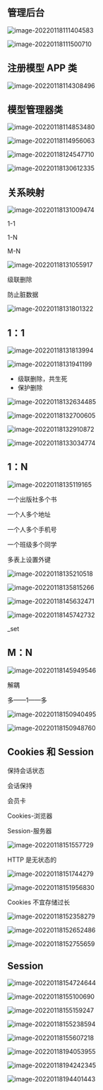 ## 管理后台

![image-20220118111404583](../../../../Library/Application%20Support/typora-user-images/image-20220118111404583.png)



![image-20220118111500710](../../../../Library/Application%20Support/typora-user-images/image-20220118111500710.png)



## 注册模型 APP 类

![image-20220118114308496](../../../../Library/Application%20Support/typora-user-images/image-20220118114308496.png)





## 模型管理器类

![image-20220118114853480](../../../../Library/Application%20Support/typora-user-images/image-20220118114853480.png)



![image-20220118114956063](../../../../Library/Application%20Support/typora-user-images/image-20220118114956063.png)





![image-20220118124547710](../../../../Library/Application%20Support/typora-user-images/image-20220118124547710.png)







![image-20220118130612335](../../../../Library/Application%20Support/typora-user-images/image-20220118130612335.png)







## 关系映射

![image-20220118131009474](../../../../Library/Application%20Support/typora-user-images/image-20220118131009474.png)



1-1

1-N

M-N

![image-20220118131055917](../../../../Library/Application%20Support/typora-user-images/image-20220118131055917.png)

级联删除

防止脏数据



![image-20220118131801322](../../../../Library/Application%20Support/typora-user-images/image-20220118131801322.png)

## 1：1

![image-20220118131813994](../../../../Library/Application%20Support/typora-user-images/image-20220118131813994.png)

![image-20220118131941199](../../../../Library/Application%20Support/typora-user-images/image-20220118131941199.png)

- 级联删除，共生死
- 保护删除



![image-20220118132634485](../../../../Library/Application%20Support/typora-user-images/image-20220118132634485.png)

![image-20220118132700605](../../../../Library/Application%20Support/typora-user-images/image-20220118132700605.png)



![image-20220118132910872](../../../../Library/Application%20Support/typora-user-images/image-20220118132910872.png)

![image-20220118133034774](../../../../Library/Application%20Support/typora-user-images/image-20220118133034774.png)



## 1：N

![image-20220118135119165](../../../../Library/Application%20Support/typora-user-images/image-20220118135119165.png)





一个出版社多个书

一个人多个地址

一个人多个手机号

一个班级多个同学



多表上设置外键



![image-20220118135210518](../../../../Library/Application%20Support/typora-user-images/image-20220118135210518.png)

![image-20220118135815266](../../../../Library/Application%20Support/typora-user-images/image-20220118135815266.png)







![image-20220118145632471](../../../../Library/Application%20Support/typora-user-images/image-20220118145632471.png)



![image-20220118145742732](../../../../Library/Application%20Support/typora-user-images/image-20220118145742732.png)

_set





## M：N

![image-20220118145949546](../../../../Library/Application%20Support/typora-user-images/image-20220118145949546.png)

解耦

多——1——多



![image-20220118150940495](../../../../Library/Application%20Support/typora-user-images/image-20220118150940495.png)

![image-20220118150948760](../../../../Library/Application%20Support/typora-user-images/image-20220118150948760.png)

## Cookies 和 Session

保持会话状态

会话保持

会员卡



Cookies-浏览器

Session-服务器

![image-20220118151557729](../../../../Library/Application%20Support/typora-user-images/image-20220118151557729.png)





HTTP 是无状态的





![image-20220118151744279](../../../../Library/Application%20Support/typora-user-images/image-20220118151744279.png)

![image-20220118151956830](../../../../Library/Application%20Support/typora-user-images/image-20220118151956830.png)





Cookies 不宜存储过长

![image-20220118152358279](../../../../Library/Application%20Support/typora-user-images/image-20220118152358279.png)

![image-20220118152652486](../../../../Library/Application%20Support/typora-user-images/image-20220118152652486.png)

![image-20220118152755659](../../../../Library/Application%20Support/typora-user-images/image-20220118152755659.png)





## Session

![image-20220118154724644](../../../../Library/Application%20Support/typora-user-images/image-20220118154724644.png)

![image-20220118155100690](../../../../Library/Application%20Support/typora-user-images/image-20220118155100690.png)

![image-20220118155159247](../../../../Library/Application%20Support/typora-user-images/image-20220118155159247.png)



![image-20220118155238594](../../../../Library/Application%20Support/typora-user-images/image-20220118155238594.png)



![image-20220118155607218](../../../../Library/Application%20Support/typora-user-images/image-20220118155607218.png)



![image-20220118194053955](../../../../Library/Application%20Support/typora-user-images/image-20220118194053955.png)

![image-20220118194242345](../../../../Library/Application%20Support/typora-user-images/image-20220118194242345.png)

![image-20220118194401443](../../../../Library/Application%20Support/typora-user-images/image-20220118194401443.png)

















